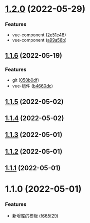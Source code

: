 

# [1.2.0](https://github.com/naihe138/naice-create/compare/1.1.6...1.2.0) (2022-05-29)


### Features

* vue-component ([2e51c48](https://github.com/naihe138/naice-create/commit/2e51c4815f41edc6a7e79ee6f771138276e46a80))
* vue-component ([a99a58b](https://github.com/naihe138/naice-create/commit/a99a58b7adefcd5af87a2c1559972730b026bb9e))

## [1.1.6](https://github.com/naihe138/naice-create/compare/1.1.5...1.1.6) (2022-05-19)


### Features

* git ([058b0df](https://github.com/naihe138/naice-create/commit/058b0df5cd237cc200b50020230c1101075abf8d))
* vue-组件 ([b4660dc](https://github.com/naihe138/naice-create/commit/b4660dce98c30f9c596718a639c537d6620e4db2))

## [1.1.5](https://github.com/naihe138/naice-create/compare/1.1.4...1.1.5) (2022-05-02)

## [1.1.4](https://github.com/naihe138/naice-create/compare/1.1.3...1.1.4) (2022-05-02)

## [1.1.3](https://github.com/naihe138/naice-create/compare/1.1.2...1.1.3) (2022-05-01)

## [1.1.2](https://github.com/naihe138/naice-create/compare/1.1.1...1.1.2) (2022-05-01)

## [1.1.1](https://github.com/naihe138/naice-create/compare/1.1.0...1.1.1) (2022-05-01)

# 1.1.0 (2022-05-01)


### Features

* 新增库的模板 ([f665f29](https://github.com/naihe138/naice-create/commit/f665f29ff12ea4dc94b9aa71327b4901fd07e98d))